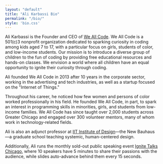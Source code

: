 ```yaml
---
layout: "default"
title: "Ali Karbassi Bio"
permalink: "/bio/"
style: 'bio.css'
---
```


Ali Karbassi is the Founder and CEO of [We All Code](https://www.weallcode.org/). We All Code is a 501(c)3 nonprofit organization dedicated to sparking curiosity in coding among kids aged 7 to 17, with a particular focus on girls, students of color, and low-income students. Our mission is to introduce a diverse group of children to the fun of coding by providing free educational resources and hands-on classes. We envision a world where all children have an equal opportunity to ignite their curiosity through coding.

Ali founded We All Code in 2013 after 10 years in the corporate sector, working in the advertising and tech industries, as well as a startup focused on the "Internet of Things."

Throughout his career, he noticed how few women and persons of color worked professionally in his field. He founded We All Code, in part, to spark an interest in programming skills in minorities, girls, and students from low-income families. We All Code has since taught over 2,000 students across Greater Chicago and engaged over 300 volunteer mentors, many of whom work in technology-related fields.

Ali is also an adjunct professor at [IIT Institute of Design](https://id.iit.edu/)—the New Bauhaus—a graduate school teaching systemic, human-centered design.

Additionally, Ali runs the monthly sold-out public speaking event [Ignite Talks Chicago](https://ignitechi.org), where 10 speakers have 5 minutes to share their passions with the audience, while slides auto-advance behind them every 15 seconds.

